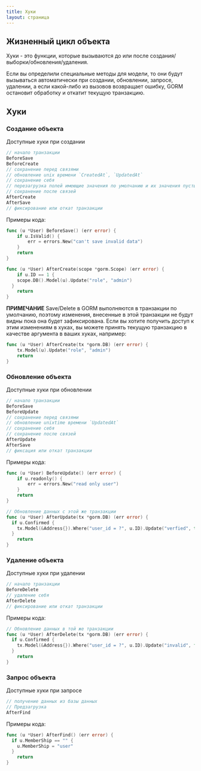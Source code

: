 ```yaml
---
title: Хуки
layout: страница
---
```


## Жизненный цикл объекта

Хуки - это функции, которые вызываются до или после создания/выборки/обновления/удаления.

Если вы определили специальные методы для модели, то они будут вызываться автоматически при создании, обновлении, запросе, удалении, а если какой-либо из вызовов возвращает ошибку, GORM остановит обработку и откатит текущую транзакцию.

## Хуки

### Создание объекта

Доступные хуки при создании

```go
// начало транзакции
BeforeSave
BeforeCreate
// сохранение перед связями
// обновление unix времени `CreatedAt`, `UpdatedAt`
// сохранение себя
// перезагрузка полей имеющие значения по умолчанию и их значения пусты
// сохранение после связей
AfterCreate
AfterSave
// фиксирование или откат транзакции
```

Примеры кода:

```go
func (u *User) BeforeSave() (err error) {
    if u.IsValid() {
        err = errors.New("can't save invalid data")
    }
    return
}

func (u *User) AfterCreate(scope *gorm.Scope) (err error) {
    if u.ID == 1 {
    scope.DB().Model(u).Update("role", "admin")
  }
    return
}
```

**ПРИМЕЧАНИЕ** Save/Delete в GORM выполняются в транзакции по умолчанию, поэтому изменения, внесенные в этой транзакции не будут видны пока она будет зафиксирована. Если вы хотите получить доступ к этим изменениям в хуках, вы можете принять текущую транзакцию в качестве аргумента в ваших хуках, например:

```go
func (u *User) AfterCreate(tx *gorm.DB) (err error) {
    tx.Model(u).Update("role", "admin")
    return
}
```

### Обновление объекта

Доступные хуки при обновлении

```go
// начало транзакции
BeforeSave
BeforeUpdate
// сохранение перед связями
// обновление unixtime времени `UpdatedAt`
// сохранение себя
// сохранение после связей
AfterUpdate
AfterSave
// фиксация или откат транзакции
```

Примеры кода:

```go
func (u *User) BeforeUpdate() (err error) {
    if u.readonly() {
        err = errors.New("read only user")
    }
    return
}

// Обновление данных с этой же транзакции
func (u *User) AfterUpdate(tx *gorm.DB) (err error) {
  if u.Confirmed {
    tx.Model(&Address{}).Where("user_id = ?", u.ID).Update("verfied", true)
  }
    return
}
```

### Удаление объекта

Доступные хуки при удалении

```go
// начало транзакции
BeforeDelete
// удаление себя
AfterDelete
// фиксирование или откат транзакции
```

Примеры кода:

```go
// Обновление данных в той же транзакции 
func (u *User) AfterDelete(tx *gorm.DB) (err error) {
  if u.Confirmed {
    tx.Model(&Address{}).Where("user_id = ?", u.ID).Update("invalid", false)
  }
    return
}
```

### Запрос объекта

Доступные хуки при запросе

```go
// получение данных из базы данных
// Предзагрузка
AfterFind
```

Примеры кода:

```go
func (u *User) AfterFind() (err error) {
  if u.MemberShip == "" {
    u.MemberShip = "user"
  }
    return
}
```